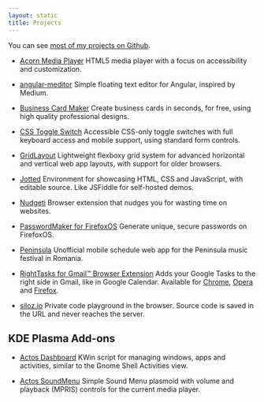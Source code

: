 ```yaml
---
layout: static
title: Projects
---
```


You can see [most of my projects on Github](https://github.com/ghinda).

* [Acorn Media Player](http://ghinda.net/acornmediaplayer/)
HTML5 media player with a focus on accessibility and customization.

* [angular-meditor](http://ghinda.net/angular-meditor/)
Simple floating text editor for Angular, inspired by Medium.

* [Business Card Maker](http://bizcardmaker.com/)
Create business cards in seconds, for free, using high quality professional designs.

* [CSS Toggle Switch](http://ghinda.net/css-toggle-switch/)
Accessible CSS-only toggle switches with full keyboard access and mobile support, using standard form controls.

* [GridLayout](https://ghinda.net/gridlayout/)
Lightweight flexboxy grid system for advanced horizontal and vertical web app layouts, with support for older browsers.

* [Jotted](https://ghinda.net/jotted/)
Environment for showcasing HTML, CSS and JavaScript, with editable source. Like JSFiddle for self-hosted demos.

* [Nudgeti](https://www.nudgeti.com/)
Browser extension that nudges you for wasting time on websites.

* [PasswordMaker for FirefoxOS](https://github.com/ghinda/passwordmaker-mobile)
Generate unique, secure passwords on FirefoxOS.

* [Peninsula](https://github.com/ghinda/peninsula)
Unofficial mobile schedule web app for the Peninsula music festival in Romania.

* [RightTasks for Gmail™ Browser Extension](https://github.com/ghinda/righttasks)
Adds your Google Tasks to the right side in Gmail, like in Google Calendar. Available for [Chrome](https://chrome.google.com/webstore/detail/righttasks-for-gmail/hgniockidojcaaolfcbbkaaakbjdebpe?utm_source=chrome-ntp-icon), [Opera](https://addons.opera.com/en/extensions/details/righttasks-for-gmailtm/?display=en) and [Firefox](https://addons.mozilla.org/en-US/firefox/addon/righttasks-for-gmail/).

* [siloz.io](https://www.siloz.io/)
Private code playground in the browser. Source code is saved in the URL and never reaches the server.


KDE Plasma Add-ons
------------------

* [Actos Dashboard](http://kde-look.org/content/show.php/Actos+Dashboard?content=163711)
KWin script for managing windows, apps and activities, similar to the Gnome Shell Activities view.

* [Actos SoundMenu](http://kde-look.org/content/show.php/Actos+SoundMenu?content=163707)
Simple Sound Menu plasmoid with volume and playback (MPRIS) controls for the current media player.
